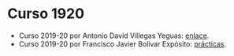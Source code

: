 # Curso 1920

- Curso 2019-20 por Antonio David Villegas Yeguas: [enlace](https://github.com/advy99/TSI).
- Curso 2019-20 por Francisco Javier Bolívar Expósito: [prácticas](https://github.com/dipzza/ETSIIT-TSI).
